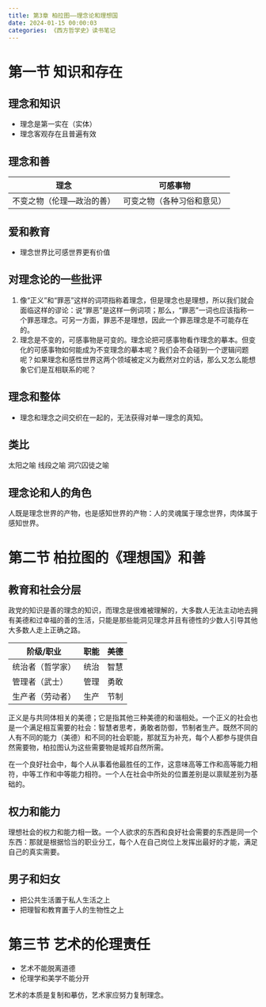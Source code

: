 ```yaml
---
title: 第3章 柏拉图——理念论和理想国
date: 2024-01-15 00:00:03
categories: 《西方哲学史》读书笔记
---
```


<!-- toc -->


# 第一节 知识和存在

## 理念和知识

- 理念是第一实在（实体）
- 理念客观存在且普遍有效

## 理念和善

| 理念  | 可感事物 |
| --- | --- |
| 不变之物（伦理—政治的善） | 可变之物（各种习俗和意见） |

## 爱和教育

- 理念世界比可感世界更有价值

## 对理念论的一些批评

1. 像“正义”和“罪恶”这样的词项指称着理念，但是理念也是理想，所以我们就会面临这样的谬论：说“罪恶”是这样一例词项；那么，“罪恶”一词也应该指称一个罪恶理念。可另一方面，罪恶不是理想，因此一个罪恶理念是不可能存在的。  
2. 理念是不变的，可感事物是可变的。理念论把可感事物看作理念的摹本。但变化的可感事物如何能成为不变理念的摹本呢？我们会不会碰到一个逻辑问题呢？如果理念和感性世界这两个领域被定义为截然对立的话，那么又怎么能想象它们是互相联系的呢？

## 理念和整体

- 理念和理念之间交织在一起的，无法获得对单一理念的真知。

## 类比

太阳之喻
线段之喻
洞穴囚徒之喻

## 理念论和人的角色

人既是理念世界的产物，也是感知世界的产物：人的灵魂属于理念世界，肉体属于感知世界。

# 第二节 柏拉图的《理想国》和善

## 教育和社会分层

政党的知识是善的理念的知识，而理念是很难被理解的，大多数人无法主动地去拥有美德和过幸福的善的生活，只能是那些能洞见理念并且有德性的少数人引导其他大多数人走上正确之路。

| 阶级/职业 | 职能 | 美德 |
| ---- | ---- | ---- |
| 统治者（哲学家） | 统治 | 智慧 |
| 管理者（武士） | 管理 | 勇敢 |
| 生产者（劳动者） | 生产 | 节制 |
正义是与共同体相关的美德；它是指其他三种美德的和谐相处。一个正义的社会也是一个满足相互需要的社会：智慧者思考，勇敢者防御，节制者生产。既然不同的人有不同的能力（美德）和不同的社会职能，那就互为补充，每个人都参与提供自然需要物，柏拉图认为这些需要物是城邦自然所需。

在一个良好社会中，每个人从事着他最胜任的工作，这意味高等工作和高等能力相符，中等工作和中等能力相符。一个人在社会中所处的位置差别是以禀赋差别为基础的。

## 权力和能力

理想社会的权力和能力相一致。一个人欲求的东西和良好社会需要的东西是同一个东西：那就是根据恰当的职业分工，每个人在自己岗位上发挥出最好的才能，满足自己的真实需要。

## 男子和妇女

- 把公共生活置于私人生活之上
- 把理智和教育置于人的生物性之上

# 第三节 艺术的伦理责任

- 艺术不能脱离道德
- 伦理学和美学不能分开

艺术的本质是复制和摹仿，艺术家应努力复制理念。